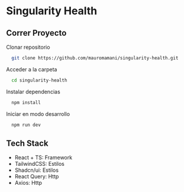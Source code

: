 
# Singularity Health

## Correr Proyecto

Clonar repositorio

```bash
  git clone https://github.com/mauromamani/singularity-health.git
```

Acceder a la carpeta

```bash
  cd singularity-health
```

Instalar dependencias

```bash
  npm install
```

Iniciar en modo desarrollo

```bash
  npm run dev
```


## Tech Stack

- React + TS: Framework
- TailwindCSS: Estilos
- Shadcn/ui: Estilos
- React Query: Http
- Axios: Http

